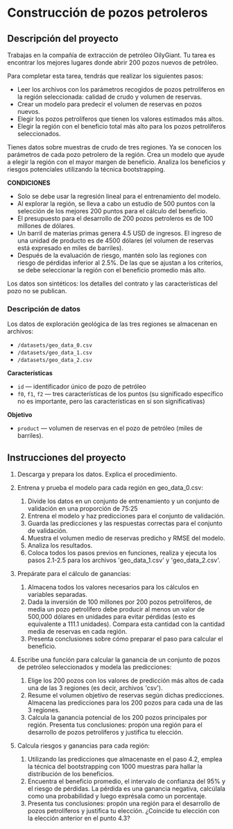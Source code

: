 # Construcción de pozos petroleros

## Descripción del proyecto

Trabajas en la compañía de extracción de petróleo OilyGiant. Tu tarea es encontrar los mejores lugares donde abrir 200 pozos nuevos de petróleo.

Para completar esta tarea, tendrás que realizar los siguientes pasos:

* Leer los archivos con los parámetros recogidos de pozos petrolíferos en la región seleccionada: calidad de crudo y volumen de reservas.
* Crear un modelo para predecir el volumen de reservas en pozos nuevos.
* Elegir los pozos petrolíferos que tienen los valores estimados más altos.
* Elegir la región con el beneficio total más alto para los pozos petrolíferos seleccionados.

Tienes datos sobre muestras de crudo de tres regiones. Ya se conocen los parámetros de cada pozo petrolero de la región. Crea un modelo que ayude a elegir la región con el mayor margen de beneficio. Analiza los beneficios y riesgos potenciales utilizando la técnica bootstrapping.


**CONDICIONES**

* Solo se debe usar la regresión lineal para el entrenamiento del modelo.
* Al explorar la región, se lleva a cabo un estudio de 500 puntos con la selección de los mejores 200 puntos para el cálculo del beneficio.
* El presupuesto para el desarrollo de 200 pozos petroleros es de 100 millones de dólares.
* Un barril de materias primas genera 4.5 USD de ingresos. El ingreso de una unidad de producto es de 4500 dólares (el volumen de reservas está expresado en miles de barriles).
* Después de la evaluación de riesgo, mantén solo las regiones con riesgo de pérdidas inferior al 2.5%. De las que se ajustan a los criterios, se debe seleccionar la región con el beneficio promedio más alto.

Los datos son sintéticos: los detalles del contrato y las características del pozo no se publican.

### Descripción de datos

Los datos de exploración geológica de las tres regiones se almacenan en archivos:

* `/datasets/geo_data_0.csv`
* `/datasets/geo_data_1.csv`
* `/datasets/geo_data_2.csv`
  
**Características**
* `id` — identificador único de pozo de petróleo
* `f0`, `f1`, `f2` — tres características de los puntos (su significado específico no es importante, pero las características en sí son significativas)

**Objetivo**
* `product` — volumen de reservas en el pozo de petróleo (miles de barriles).

## Instrucciones del proyecto

1. Descarga y prepara los datos. Explica el procedimiento.

2. Entrena y prueba el modelo para cada región en geo_data_0.csv:
   1. Divide los datos en un conjunto de entrenamiento y un conjunto de validación en una proporción de 75:25
   2. Entrena el modelo y haz predicciones para el conjunto de validación.
   3. Guarda las predicciones y las respuestas correctas para el conjunto de validación.
   4. Muestra el volumen medio de reservas predicho y RMSE del modelo.
   5. Analiza los resultados.
   6. Coloca todos los pasos previos en funciones, realiza y ejecuta los pasos 2.1-2.5 para los archivos 'geo_data_1.csv' y 'geo_data_2.csv'.

3. Prepárate para el cálculo de ganancias:
   1. Almacena todos los valores necesarios para los cálculos en variables separadas.
   2. Dada la inversión de 100 millones por 200 pozos petrolíferos, de media un pozo petrolífero debe producir al menos un valor de 500,000 dólares en unidades para evitar pérdidas (esto es equivalente a 111.1 unidades). Compara esta cantidad con la cantidad media de reservas en cada región.
   3. Presenta conclusiones sobre cómo preparar el paso para calcular el beneficio.

4. Escribe una función para calcular la ganancia de un conjunto de pozos de petróleo seleccionados y modela las predicciones:
   1. Elige los 200 pozos con los valores de predicción más altos de cada una de las 3 regiones (es decir, archivos 'csv').
   2. Resume el volumen objetivo de reservas según dichas predicciones. Almacena las predicciones para los 200 pozos para cada una de las 3 regiones.
   3. Calcula la ganancia potencial de los 200 pozos principales por región. Presenta tus conclusiones: propón una región para el desarrollo de pozos petrolíferos y justifica tu elección.

5. Calcula riesgos y ganancias para cada región:
   1. Utilizando las predicciones que almacenaste en el paso 4.2, emplea la técnica del bootstrapping con 1000 muestras para hallar la distribución de los beneficios.
   2. Encuentra el beneficio promedio, el intervalo de confianza del 95% y el riesgo de pérdidas. La pérdida es una ganancia negativa, calcúlala como una probabilidad y luego exprésala como un porcentaje.
   3. Presenta tus conclusiones: propón una región para el desarrollo de pozos petrolíferos y justifica tu elección. ¿Coincide tu elección con la elección anterior en el punto 4.3?
